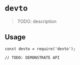 # `devto`

> TODO: description

## Usage

```
const devto = require('devto');

// TODO: DEMONSTRATE API
```
